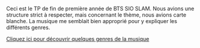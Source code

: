 Ceci est le TP de fin de première année de BTS SIO SLAM. Nous avions une structure strict à respecter, mais concernant le thème, nous avions carte blanche.
La musique me semblait bien approprié pour y expliquer les différents genres.

[Cliquez ici pour découvrir quelques genres de la musique](https://ryan-rb.github.io/Wireframe/)
